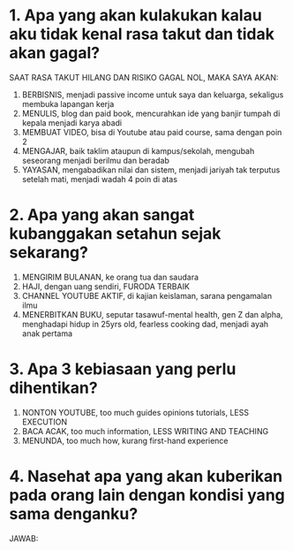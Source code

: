 # 1. Apa yang akan kulakukan kalau aku tidak kenal rasa takut dan tidak akan gagal?
SAAT RASA TAKUT HILANG DAN RISIKO GAGAL NOL, MAKA SAYA AKAN:
1. BERBISNIS, menjadi passive income untuk saya dan keluarga, sekaligus membuka lapangan kerja
2. MENULIS, blog dan paid book, mencurahkan ide yang banjir tumpah di kepala menjadi karya abadi
3. MEMBUAT VIDEO, bisa di Youtube atau paid course, sama dengan poin 2
4. MENGAJAR, baik taklim ataupun di kampus/sekolah, mengubah seseorang menjadi berilmu dan beradab
5. YAYASAN, mengabadikan nilai dan sistem, menjadi jariyah tak terputus setelah mati, menjadi wadah 4 poin di atas
# 2. Apa yang akan sangat kubanggakan setahun sejak sekarang?
1. MENGIRIM BULANAN, ke orang tua dan saudara
2. HAJI, dengan uang sendiri, FURODA TERBAIK
3. CHANNEL YOUTUBE AKTIF, di kajian keislaman, sarana pengamalan ilmu
4. MENERBITKAN BUKU, seputar tasawuf-mental health, gen Z dan alpha, menghadapi hidup in 25yrs old, fearless cooking dad, menjadi ayah anak pertama

# 3. Apa 3 kebiasaan yang perlu dihentikan?
1. NONTON YOUTUBE, too much guides opinions tutorials, LESS EXECUTION
2. BACA ACAK, too much information, LESS WRITING AND TEACHING
3. MENUNDA, too much how, kurang first-hand experience

# 4. Nasehat apa yang akan kuberikan pada orang lain dengan kondisi yang sama denganku?
JAWAB: